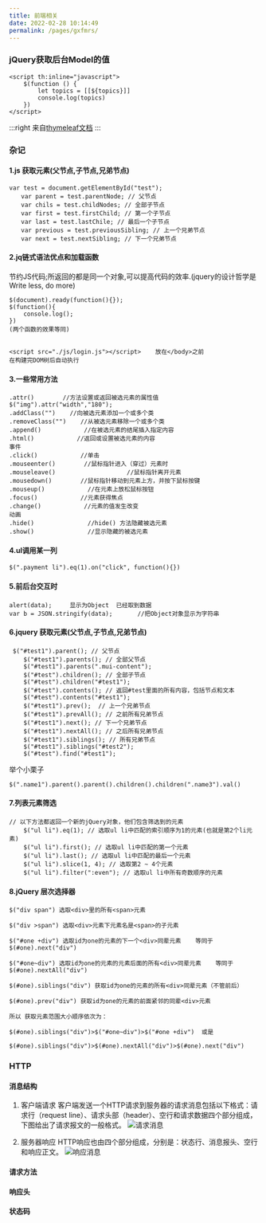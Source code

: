 ```yaml
---
title: 前端相关
date: 2022-02-28 10:14:49
permalink: /pages/gxfmrs/
---
```


### jQuery获取后台Model的值

```shell script
<script th:inline="javascript">
    $(function () {
        let topics = [[${topics}]]
        console.log(topics)
    })
</script>
```

:::right
来自[thymeleaf文档](https://www.thymeleaf.org/doc/tutorials/3.0/usingthymeleaf.html#inlining)
:::

### 杂记


#### 1.js 获取元素(父节点,子节点,兄弟节点) 

```
var test = document.getElementById("test");
　　var parent = test.parentNode; // 父节点
　　var chils = test.childNodes; // 全部子节点
　　var first = test.firstChild; // 第一个子节点
　　var last = test.lastChile; // 最后一个子节点　
　　var previous = test.previousSibling; // 上一个兄弟节点
　　var next = test.nextSibling; // 下一个兄弟节点

```

#### 2.jq链式语法优点和加载函数
节约JS代码;所返回的都是同一个对象,可以提高代码的效率.(jquery的设计哲学是Write less, do more)

```
$(document).ready(function(){});
$(function(){
    console.log();
})
(两个函数的效果等同)


<script src="./js/login.js"></script>    放在</body>之前
在构建完DOM树后自动执行
```

#### 3.一些常用方法

```
.attr()        //方法设置或返回被选元素的属性值    $("img").attr("width","180");
.addClass("")    //向被选元素添加一个或多个类
.removeClass("")    //从被选元素移除一个或多个类
.append()            //在被选元素的结尾插入指定内容
.html()            //返回或设置被选元素的内容
事件
.click()            //单击
.mouseenter()        //鼠标指针进入（穿过）元素时
.mouseleave()                    //鼠标指针离开元素
.mousedown()        //鼠标指针移动到元素上方，并按下鼠标按键
.mouseup()            //在元素上放松鼠标按钮
.focus()            //元素获得焦点
.change()            //元素的值发生改变
动画
.hide()               //hide() 方法隐藏被选元素
.show()               //显示隐藏的被选元素
```

#### 4.ul调用某一列
```
$(".payment li").eq(1).on("click", function(){})

```

#### 5.前后台交互时

```
alert(data);     显示为Object  已经取到数据
var b = JSON.stringify(data);		//把Object对象显示为字符串
``` 

#### 6.jquery 获取元素(父节点,子节点,兄弟节点)

```
 $("#test1").parent(); // 父节点
    $("#test1").parents(); // 全部父节点
    $("#test1").parents(".mui-content");
    $("#test").children(); // 全部子节点
    $("#test").children("#test1");
    $("#test").contents(); // 返回#test里面的所有内容，包括节点和文本
    $("#test").contents("#test1");
    $("#test1").prev();  // 上一个兄弟节点
    $("#test1").prevAll(); // 之前所有兄弟节点
    $("#test1").next(); // 下一个兄弟节点
    $("#test1").nextAll(); // 之后所有兄弟节点
    $("#test1").siblings(); // 所有兄弟节点
    $("#test1").siblings("#test2");
    $("#test").find("#test1");
```

举个小栗子

```
$(".name1").parent().parent().children().children(".name3").val()

```

#### 7.列表元素筛选

```
// 以下方法都返回一个新的jQuery对象，他们包含筛选到的元素
    $("ul li").eq(1); // 选取ul li中匹配的索引顺序为1的元素(也就是第2个li元素)
    $("ul li").first(); // 选取ul li中匹配的第一个元素
    $("ul li").last(); // 选取ul li中匹配的最后一个元素
    $("ul li").slice(1, 4); // 选取第2 ~ 4个元素
    $("ul li").filter(":even"); // 选取ul li中所有奇数顺序的元素

```

#### 8.jQuery 层次选择器

```
$("div span") 选取<div>里的所有<span>元素

$("div >span") 选取<div>元素下元素名是<span>的子元素

$("#one +div") 选取id为one的元素的下一个<div>同辈元素    等同于$(#one).next("div")

$("#one~div") 选取id为one的元素的元素后面的所有<div>同辈元素    等同于$(#one).nextAll("div")

$(#one).siblings("div") 获取id为one的元素的所有<div>同辈元素（不管前后）

$(#one).prev("div") 获取id为one的元素的前面紧邻的同辈<div>元素

所以 获取元素范围大小顺序依次为：

$(#one).siblings("div")>$("#one~div")>$("#one +div")  或是

$(#one).siblings("div")>$(#one).nextAll("div")>$(#one).next("div")
```

### HTTP

#### 消息结构

1. 客户端请求
客户端发送一个HTTP请求到服务器的请求消息包括以下格式：请求行（request line）、请求头部（header）、空行和请求数据四个部分组成，下图给出了请求报文的一般格式。
![请求消息](https://www.runoob.com/wp-content/uploads/2013/11/2012072810301161.png)

2. 服务器响应
HTTP响应也由四个部分组成，分别是：状态行、消息报头、空行和响应正文。
![响应消息](https://www.runoob.com/wp-content/uploads/2013/11/httpmessage.jpg)

#### 请求方法

#### 响应头

#### 状态码